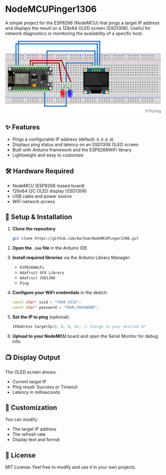# NodeMCUPinger1306

A simple project for the ESP8266 (NodeMCU) that pings a target IP address and displays the result on a 128x64 OLED screen (SSD1306). Useful for network diagnostics or monitoring the availability of a specific host.

![NodeMCU + OLED](/NodeMCUPinger1306.png)

## ✨ Features

- Pings a configurable IP address (default: `8.8.8.8`)
- Displays ping status and latency on an SSD1306 OLED screen
- Built with Arduino framework and the ESP8266WiFi library
- Lightweight and easy to customize

## 🛠 Hardware Required

- NodeMCU (ESP8266-based board)
- 128x64 I2C OLED display (SSD1306)
- USB cable and power source
- WiFi network access

## 🔧 Setup & Installation

1. **Clone the repository**
   ```bash
   git clone https://github.com/bar5um/NodeMCUPinger1306.git
   ```
2. **Open the `.ino` file** in the Arduino IDE.

3. **Install required libraries** via the Arduino Library Manager:
   - `ESP8266WiFi`
   - `Adafruit GFX Library`
   - `Adafruit SSD1306`
   - `Ping`

4. **Configure your WiFi credentials** in the sketch:
   ```cpp
   const char* ssid = "YOUR_SSID";
   const char* password = "YOUR_PASSWORD";
   ```

5. **Set the IP to ping** (optional):
   ```cpp
   IPAddress targetIp(8, 8, 8, 8); // Change to your desired IP
   ```

6. **Upload to your NodeMCU** board and open the Serial Monitor for debug info.

## 📺 Display Output

The OLED screen shows:
- Current target IP
- Ping result: Success or Timeout
- Latency in milliseconds

## 🔄 Customization

You can modify:
- The target IP address
- The refresh rate
- Display text and format

## 📄 License

MIT License. Feel free to modify and use it in your own projects.
